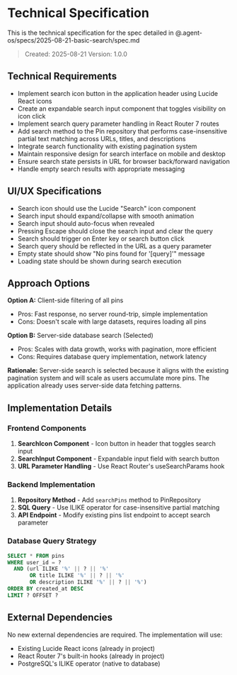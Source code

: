 # Technical Specification

This is the technical specification for the spec detailed in @.agent-os/specs/2025-08-21-basic-search/spec.md

> Created: 2025-08-21
> Version: 1.0.0

## Technical Requirements

- Implement search icon button in the application header using Lucide React icons
- Create an expandable search input component that toggles visibility on icon click
- Implement search query parameter handling in React Router 7 routes
- Add search method to the Pin repository that performs case-insensitive partial text matching across URLs, titles, and descriptions
- Integrate search functionality with existing pagination system
- Maintain responsive design for search interface on mobile and desktop
- Ensure search state persists in URL for browser back/forward navigation
- Handle empty search results with appropriate messaging

## UI/UX Specifications

- Search icon should use the Lucide "Search" icon component
- Search input should expand/collapse with smooth animation
- Search input should auto-focus when revealed
- Pressing Escape should close the search input and clear the query
- Search should trigger on Enter key or search button click
- Search query should be reflected in the URL as a query parameter
- Empty state should show "No pins found for '[query]'" message
- Loading state should be shown during search execution

## Approach Options

**Option A:** Client-side filtering of all pins
- Pros: Fast response, no server round-trip, simple implementation
- Cons: Doesn't scale with large datasets, requires loading all pins

**Option B:** Server-side database search (Selected)
- Pros: Scales with data growth, works with pagination, more efficient
- Cons: Requires database query implementation, network latency

**Rationale:** Server-side search is selected because it aligns with the existing pagination system and will scale as users accumulate more pins. The application already uses server-side data fetching patterns.

## Implementation Details

### Frontend Components

1. **SearchIcon Component** - Icon button in header that toggles search input
2. **SearchInput Component** - Expandable input field with search button
3. **URL Parameter Handling** - Use React Router's useSearchParams hook

### Backend Implementation

1. **Repository Method** - Add `searchPins` method to PinRepository
2. **SQL Query** - Use ILIKE operator for case-insensitive partial matching
3. **API Endpoint** - Modify existing pins list endpoint to accept search parameter

### Database Query Strategy

```sql
SELECT * FROM pins 
WHERE user_id = ? 
  AND (url ILIKE '%' || ? || '%' 
       OR title ILIKE '%' || ? || '%' 
       OR description ILIKE '%' || ? || '%')
ORDER BY created_at DESC
LIMIT ? OFFSET ?
```

## External Dependencies

No new external dependencies are required. The implementation will use:
- Existing Lucide React icons (already in project)
- React Router 7's built-in hooks (already in project)
- PostgreSQL's ILIKE operator (native to database)
